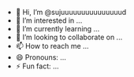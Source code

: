 - 👋 Hi, I’m @sujuuuuuuuuuuuuuuud
- 👀 I’m interested in ...
- 🌱 I’m currently learning ...
- 💞️ I’m looking to collaborate on ...
- 📫 How to reach me ...
- 😄 Pronouns: ...
- ⚡ Fun fact: ...

<!---
sujuuuuuuuuuuuuuuud/sujuuuuuuuuuuuuuuud is a ✨ special ✨ repository because its `README.md` (this file) appears on your GitHub profile.
You can click the Preview link to take a look at your changes.
--->
